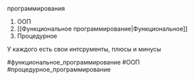 программирования 
1) ООП
2) [[Функциональное программирование|Функциональное]]
3) Процедурное

У каждого есть свои интсрументы, плюсы и минусы

#функциональное_программирование  #ООП #процедурное_программирование